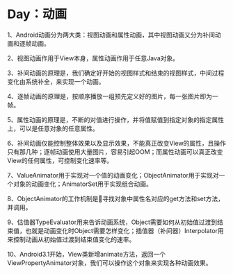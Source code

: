 # Day：动画
1、Android动画分为两大类：视图动画和属性动画，其中视图动画又分为补间动画和逐帧动画。

2、视图动画作用于View本身，属性动画作用于任意Java对象。

3、补间动画的原理是，我们确定好开始的视图样式和结束的视图样式，中间过程变化由系统补全，来实现一个动画。

4、逐帧动画的原理是，按顺序播放一组预先定义好的图片，每一张图片即为一帧。

5、属性动画的原理是，不断的对值进行操作，并将值赋值到指定对象的指定属性上，可以是任意对象的任意属性。

6、补间动画仅能控制整体效果以及显示效果，不能真正改变View的属性，且操作只有那几种；逐帧动画使用大量图片，容易引起OOM；而属性动画可以真正改变View的任何属性，可控制变化速率等。

7、ValueAnimator用于实现对一个值的动画变化；ObjectAnimator用于实现对一个对象的动画变化；AnimatorSet用于实现组合动画。

8、ObjectAnimator的工作机制是寻找对象中属性名对应的get方法和set方法，并调用。

9、估值器TypeEvaluator用来告诉动画系统，Object需要如何从初始值过渡到结束值，也就是动画变化时Object需要怎样变化；插值器（补间器）Interpolator用来控制动画从初始值过渡到结束值变化的速率。

10、Android3.1开始，View类新增animate方法，返回一个ViewPropertyAnimator对象，我们可以操作这个对象来实现各种动画效果。